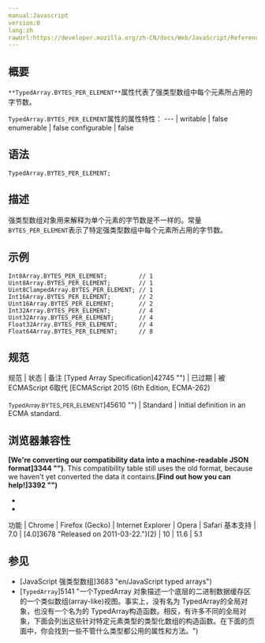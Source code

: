 ```yaml
---
manual:Javascript
version:0
lang:zh
rawUrl:https://developer.mozilla.org/zh-CN/docs/Web/JavaScript/Reference/Global_Objects/TypedArray/BYTES_PER_ELEMENT
---
```





## 概要<a name="概要"></a>


`**TypedArray.BYTES_PER_ELEMENT**`属性代表了强类型数组中每个元素所占用的字节数。


`TypedArray.BYTES_PER_ELEMENT`属性的属性特性： 
 ---  | 
writable | false 
enumerable | false 
configurable | false 



## 语法<a name="语法"></a>

```
TypedArray.BYTES_PER_ELEMENT;
```

## 描述<a name="描述"></a>


强类型数组对象用来解释为单个元素的字节数是不一样的。常量`BYTES_PER_ELEMENT`表示了特定强类型数组中每个元素所占用的字节数。


## 示例<a name="示例"></a>

```
Int8Array.BYTES_PER_ELEMENT;         // 1
Uint8Array.BYTES_PER_ELEMENT;        // 1
Uint8ClampedArray.BYTES_PER_ELEMENT; // 1
Int16Array.BYTES_PER_ELEMENT;        // 2
Uint16Array.BYTES_PER_ELEMENT;       // 2
Int32Array.BYTES_PER_ELEMENT;        // 4
Uint32Array.BYTES_PER_ELEMENT;       // 4
Float32Array.BYTES_PER_ELEMENT;      // 4
Float64Array.BYTES_PER_ELEMENT;      // 8
```

## 规范<a name="规范"></a>

规范 | 状态 | 备注 
[Typed Array Specification]42745 "") | 已过期 | 被ECMAScript 6取代 
[ECMAScript 2015 (6th Edition, ECMA-262)<br></br><small>TypedArray.BYTES_PER_ELEMENT</small>]45610 "") | Standard | Initial definition in an ECMA standard. 


## 浏览器兼容性<a name="浏览器兼容性"></a>


**[We&#39;re converting our compatibility data into a machine-readable JSON format]3344 "")**. This compatibility table still uses the old format, because we haven&#39;t yet converted the data it contains.**[Find out how you can help!]3392 "")**


* 
* 

功能 | Chrome | Firefox (Gecko) | Internet Explorer | Opera | Safari 
基本支持 | 7.0 | [4.0]3678 "Released on 2011-03-22.")(2) | 10 | 11.6 | 5.1 




## <a name="sect1"></a>

## 参见<a name="参见"></a>

* [JavaScript 强类型数组]3683 "en/JavaScript typed arrays")
* [`TypedArray`]5141 "一个TypedArray 对象描述一个底层的二进制数据缓存区的一个类似数组(array-like)视图。事实上，没有名为 TypedArray的全局对象，也没有一个名为的 TypedArray构造函数。相反，有许多不同的全局对象，下面会列出这些针对特定元素类型的类型化数组的构造函数。在下面的页面中，你会找到一些不管什么类型都公用的属性和方法。")



